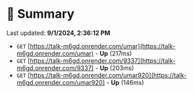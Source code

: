 # 📖 Summary
Last updated: **9/1/2024, 2:36:12 PM**

- `GET` [https://talk-m6gd.onrender.com/umar](https://talk-m6gd.onrender.com/umar) - **Up** (217ms)
- `GET` [https://talk-m6gd.onrender.com/9337](https://talk-m6gd.onrender.com/9337) - **Up** (203ms)
- `GET` [https://talk-m6gd.onrender.com/umar920](https://talk-m6gd.onrender.com/umar920) - **Up** (146ms)
